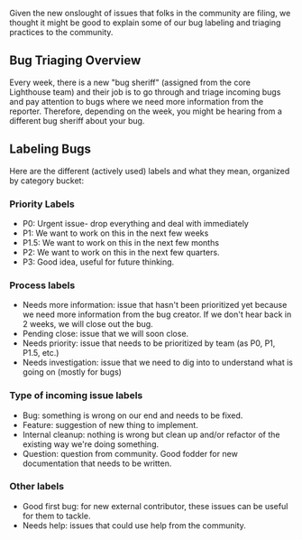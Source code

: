 Given the new onslought of issues that folks in the community are filing, we thought it might be good to explain some of our 
bug labeling and triaging practices to the community. 

## Bug Triaging Overview
Every week, there is a new "bug sheriff" (assigned from the core Lighthouse team) and their job is to go through and triage incoming bugs and pay attention to bugs
where we need more information from the reporter. Therefore, depending on the week, you might be hearing from a different 
bug sheriff about your bug. 

## Labeling Bugs

Here are the different (actively used) labels and what they mean, organized by category bucket: 

### Priority Labels
- P0: Urgent issue- drop everything and deal with immediately
- P1: We want to work on this in the next few weeks
- P1.5: We want to work on this in the next few months
- P2: We want to work on this in the next few quarters. 
- P3: Good idea, useful for future thinking. 

### Process labels 
- Needs more information: issue that hasn't been prioritized yet because we need more information from the bug creator. If we don't hear back in 2 weeks, we will close out the bug. 
- Pending close: issue that we will soon close. 
- Needs priority: issue that needs to be prioritized by team (as P0, P1, P1.5, etc.)
- Needs investigation: issue that we need to dig into to understand what is going on (mostly for bugs)

### Type of incoming issue labels
- Bug: something is wrong on our end and needs to be fixed. 
- Feature: suggestion of new thing to implement. 
- Internal cleanup: nothing is wrong but clean up and/or refactor of the existing way we're doing something. 
- Question: question from community. Good fodder for new documentation that needs to be written. 

### Other labels
- Good first bug: for new external contributor, these issues can be useful for them to tackle. 
- Needs help: issues that could use help from the community. 

